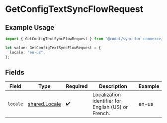 # GetConfigTextSyncFlowRequest

## Example Usage

```typescript
import { GetConfigTextSyncFlowRequest } from "@codat/sync-for-commerce/sdk/models/operations";

let value: GetConfigTextSyncFlowRequest = {
  locale: "en-us",
};
```

## Fields

| Field                                                 | Type                                                  | Required                                              | Description                                           | Example                                               |
| ----------------------------------------------------- | ----------------------------------------------------- | ----------------------------------------------------- | ----------------------------------------------------- | ----------------------------------------------------- |
| `locale`                                              | [shared.Locale](../../../sdk/models/shared/locale.md) | :heavy_check_mark:                                    | Localization identifier for English (US) or French.   | en-us                                                 |